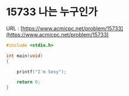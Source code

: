 # 15733 나는 누구인가

URL : [https://www.acmicpc.net/problem/15733](https://www.acmicpc.net/problem/15733)

```c
#include <stdio.h>

int main(void)
{

    printf("I'm Sexy");

    return 0;
}
```